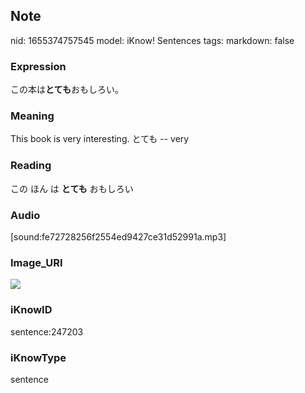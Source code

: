 ## Note
nid: 1655374757545
model: iKnow! Sentences
tags: 
markdown: false

### Expression
この本は<b>とても</b>おもしろい。

### Meaning
This book is very interesting.
とても -- very

### Reading
この ほん は <b>とても</b> おもしろい

### Audio
[sound:fe72728256f2554ed9427ce31d52991a.mp3]

### Image_URI
<img src="416e66bf9d0bdf90d1e919d9ae877b91.jpg">

### iKnowID
sentence:247203

### iKnowType
sentence
